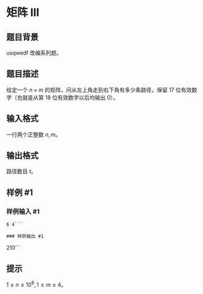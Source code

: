 # 矩阵 III

## 题目背景

usqwedf 改编系列题。


## 题目描述

给定一个 $n\times m$ 的矩阵，问从左上角走到右下角有多少条路径，保留 $17$ 位有效数字（也就是从第 $18$ 位有效数字以后均输出 $0$）。


## 输入格式

一行两个正整数 $n,m$。


## 输出格式

路径数目 $t$。


## 样例 #1

### 样例输入 #1
```
6 4```

### 样例输出 #1

```
210```

## 提示

$1\le n\le 10^8,1\le m\le 4$。



